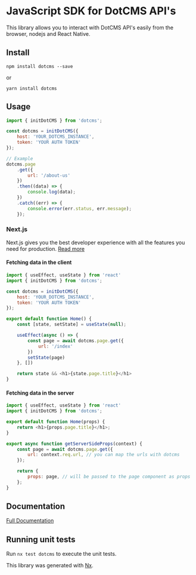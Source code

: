 # JavaScript SDK for DotCMS API's

This library allows you to interact with DotCMS API's easily from the browser, nodejs and React Native.

## Install

`npm install dotcms --save`

or

`yarn install dotcms`

## Usage

```javascript
import { initDotCMS } from 'dotcms';

const dotcms = initDotCMS({
    host: 'YOUR_DOTCMS_INSTANCE',
    token: 'YOUR AUTH TOKEN'
});

// Example
dotcms.page
    .get({
        url: '/about-us'
    })
    .then((data) => {
        console.log(data);
    })
    .catch((err) => {
        console.error(err.status, err.message);
    });
```


### Next.js
Next.js gives you the best developer experience with all the features you need for production. [Read more](https://nextjs.org/)


#### Fetching data in the client

```javascript
import { useEffect, useState } from 'react'
import { initDotCMS } from 'dotcms';

const dotcms = initDotCMS({
    host: 'YOUR_DOTCMS_INSTANCE',
    token: 'YOUR AUTH TOKEN'
});

export default function Home() {
    const [state, setState] = useState(null);

    useEffect(async () => {
        const page = await dotcms.page.get({
            url: '/index'
        })
        setState(page)
    }, [])

    return state && <h1>{state.page.title}</h1>
}
```

#### Fetching data in the server

```javascript
import { useEffect, useState } from 'react'
import { initDotCMS } from 'dotcms';

export default function Home(props) {
    return <h1>{props.page.title}</h1>;
}

export async function getServerSideProps(context) {
    const page = await dotcms.page.get({
        url: context.req.url, // you can map the urls with dotcms
    });

    return {
        props: page, // will be passed to the page component as props
    };
}
```

## Documentation

[Full Documentation](https://dotcms.github.io/core-web/dotcms/)

## Running unit tests

Run `nx test dotcms` to execute the unit tests.

This library was generated with [Nx](https://nx.dev).
